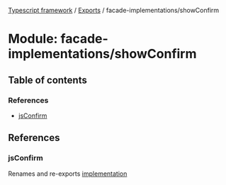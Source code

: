[Typescript framework](../index.md) / [Exports](../modules.md) / facade-implementations/showConfirm

# Module: facade-implementations/showConfirm

## Table of contents

### References

- [jsConfirm](facade_implementations_showConfirm.md#jsconfirm)

## References

### jsConfirm

Renames and re-exports [implementation](facade_implementations_showConfirm_jsConfirm.md#implementation)
